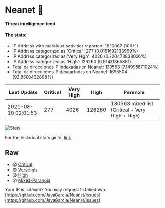 # Neanet :hocho:
#### Threat intelligence feed
#### The stats:

- IP Address with malicious activities reported: 1826067 (100%)
- IP Address categorized as 'Critical':  277 (0.0151692133969%)
- IP Address categorized as 'Very High':  4026 (0.220473838036%)
- IP Address categorized as 'High':  126260 (6.91431365881)
- Total de direcciones IP indexadas en Neanet:  130563 (7.14995671024%)
- Total de direcciones IP descartadas en Neanet:  1695504 (92.8500432898%)

| Last Update | Critical | Very High | High | Paranoia |
| --- | --- | --- | --- | --- |
| 2021-08-10 02:01:53 | 277 | 4026 | 126260 | 130563 mixed list (Critical + Very High + High)|

![Stats](https://docs.google.com/spreadsheets/d/e/2PACX-1vSnaNMIXVabIpDJjufMlzH7poXnshF3mgd8Is1g9ytUEzVsP5my4Trn8f-xkoLLQ38xpL3HtmUexLo6/pubchart?oid=501124687&format=image)

For the historical stats go to: [link](/stats.csv)
## Raw
- :scream: [Critical](https://raw.githubusercontent.com/JavaGarcia/Neanet/master/blacklists/neanet_critical.txt)
- :fearful: [VeryHigh](https://raw.githubusercontent.com/JavaGarcia/Neanet/master/blacklists/neanet_veryHigh.txtt)
- :frowning: [High](https://raw.githubusercontent.com/JavaGarcia/Neanet/master/blacklists/neanet_high.txt)
- :dizzy_face: [Mixed-Paranoia](https://raw.githubusercontent.com/JavaGarcia/Neanet/master/blacklists/neanet_all.txt)


Your IP is indexed? You may request to takedown. [https://github.com/JavaGarcia/Neanet/issues](https://github.com/JavaGarcia/Neanet/issues)
























































































































































































































































































































































































































































































































































































































































































































































































































































































































































































































































































































































































































































































































































































































































































































































































































































































































































































































































































































































































































































































































































































































































































































































































































































































































































































































































































































































































































































































































































































































































































































































































































































































































































































































































































































































































































































































































































































































































































































































































































































































































































































































































































































































































































































































































































































































































































































































































































































































































































































































































































































































































































































































































































































































































































































































































































































































































































































































































































































































































































































































































































































































































































































































































































































































































































































































































































































































































































































































































































































































































































































































































































































































































































































































































































































































































































































































































































































































































































































































































































































































































































































































































































